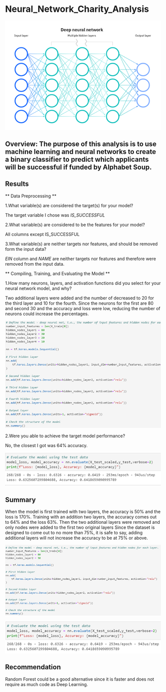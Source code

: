 # **Neural_Network_Charity_Analysis**

![nn](Images/nn.png)

## **Overview:** The purpose of this analysis is to use machine learning and neural networks to create a binary classifier to predict which applicants will be successful if funded by Alphabet Soup. 


## **Results**

** Data Preprocessing **

1.What variable(s) are considered the target(s) for your model?

 The target variable I chose was *IS_SUCCESSFUL*

2.What variable(s) are considered to be the features for your model?

 All columns except IS_SUCCESSFUL

3.What variable(s) are neither targets nor features, and should be removed form the input data?

 *EIN* column and *NAME* are neither targets nor features and therefore were removed from the input data. 

** Compiling, Training, and Evaluating the Model **

1.How many neurons, layers, and activation functions did you select for your neural      network model, and why?

 Two additional layers were added and the number of decreased to 20 for the third layer and 10 for the fourth. Since the neurons for the first are 80 and second 30 and the accuracy and loss were low, reducing the number of neurons could increase the percentages. 

![added_layers](Images/added_layers.png)

2.Were you able to achieve the target model performance?

 No, the closest I got was 64% accuracy.

![second_train](Images/second_train.png)

## **Summary**
When the model is first trained with two layers, the accuracy is 50% and the loss is 170%. Training with an addition two layers, the accuracy comes out to 64% and the loss 63%. Then the two additional layers were removed and only nodes were added to the first two original layers Since the dataset is designed to come out to no more than 75%, it is safe to say, adding additional layers will not increase the accuracy to be at 75% or above. 

![original_layers](Images/original_layers.png)

![first_train](Images/first_train.png)

## **Recommendation**
Random Forest could be a good alternative since it is faster and does not require as much code as Deep Learning. 

